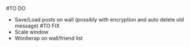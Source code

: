 #TO DO 
- Save/Load posts on wall (possibly with encryption and auto delete old message)
#TO FIX
- Scale window
- Wordwrap on wall/friend list

